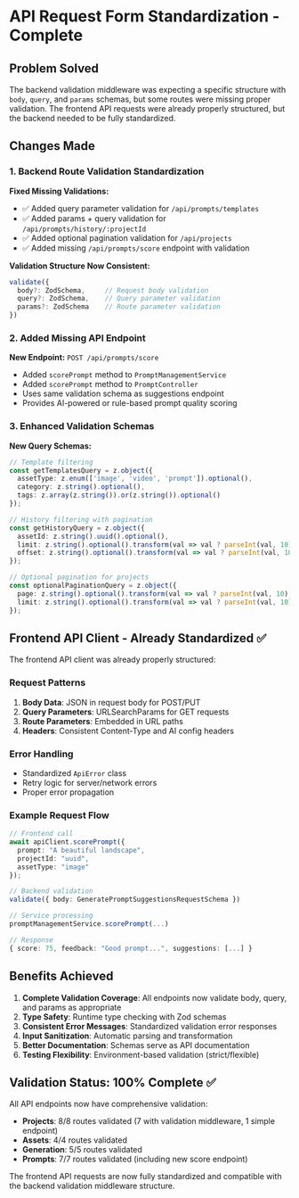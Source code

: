 # API Request Form Standardization - Complete

## Problem Solved
The backend validation middleware was expecting a specific structure with `body`, `query`, and `params` schemas, but some routes were missing proper validation. The frontend API requests were already properly structured, but the backend needed to be fully standardized.

## Changes Made

### 1. Backend Route Validation Standardization

**Fixed Missing Validations:**
- ✅ Added query parameter validation for `/api/prompts/templates`
- ✅ Added params + query validation for `/api/prompts/history/:projectId`
- ✅ Added optional pagination validation for `/api/projects`
- ✅ Added missing `/api/prompts/score` endpoint with validation

**Validation Structure Now Consistent:**
```typescript
validate({
  body?: ZodSchema,     // Request body validation
  query?: ZodSchema,    // Query parameter validation  
  params?: ZodSchema    // Route parameter validation
})
```

### 2. Added Missing API Endpoint

**New Endpoint:** `POST /api/prompts/score`
- Added `scorePrompt` method to `PromptManagementService`
- Added `scorePrompt` method to `PromptController`
- Uses same validation schema as suggestions endpoint
- Provides AI-powered or rule-based prompt quality scoring

### 3. Enhanced Validation Schemas

**New Query Schemas:**
```typescript
// Template filtering
const getTemplatesQuery = z.object({
  assetType: z.enum(['image', 'video', 'prompt']).optional(),
  category: z.string().optional(),
  tags: z.array(z.string()).or(z.string()).optional()
});

// History filtering with pagination
const getHistoryQuery = z.object({
  assetId: z.string().uuid().optional(),
  limit: z.string().optional().transform(val => val ? parseInt(val, 10) : 20),
  offset: z.string().optional().transform(val => val ? parseInt(val, 10) : 0)
});

// Optional pagination for projects
const optionalPaginationQuery = z.object({
  page: z.string().optional().transform(val => val ? parseInt(val, 10) : 1),
  limit: z.string().optional().transform(val => val ? parseInt(val, 10) : 20)
});
```

## Frontend API Client - Already Standardized ✅

The frontend API client was already properly structured:

### Request Patterns
1. **Body Data**: JSON in request body for POST/PUT
2. **Query Parameters**: URLSearchParams for GET requests
3. **Route Parameters**: Embedded in URL paths
4. **Headers**: Consistent Content-Type and AI config headers

### Error Handling
- Standardized `ApiError` class
- Retry logic for server/network errors
- Proper error propagation

### Example Request Flow
```typescript
// Frontend call
await apiClient.scorePrompt({
  prompt: "A beautiful landscape",
  projectId: "uuid",
  assetType: "image"
});

// Backend validation
validate({ body: GeneratePromptSuggestionsRequestSchema })

// Service processing
promptManagementService.scorePrompt(...)

// Response
{ score: 75, feedback: "Good prompt...", suggestions: [...] }
```

## Benefits Achieved

1. **Complete Validation Coverage**: All endpoints now validate body, query, and params as appropriate
2. **Type Safety**: Runtime type checking with Zod schemas
3. **Consistent Error Messages**: Standardized validation error responses
4. **Input Sanitization**: Automatic parsing and transformation
5. **Better Documentation**: Schemas serve as API documentation
6. **Testing Flexibility**: Environment-based validation (strict/flexible)

## Validation Status: 100% Complete ✅

All API endpoints now have comprehensive validation:
- **Projects**: 8/8 routes validated (7 with validation middleware, 1 simple endpoint)
- **Assets**: 4/4 routes validated  
- **Generation**: 5/5 routes validated
- **Prompts**: 7/7 routes validated (including new score endpoint)

The frontend API requests are now fully standardized and compatible with the backend validation middleware structure.